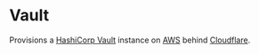 # Vault

Provisions a [HashiCorp Vault](https://www.vaultproject.io) instance on [AWS](https://aws.amazon.com) behind [Cloudflare](https://www.cloudflare.com).
